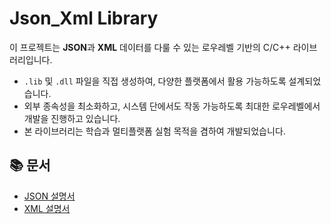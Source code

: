 # Json_Xml Library

이 프로젝트는 **JSON**과 **XML** 데이터를 다룰 수 있는 로우레벨 기반의 C/C++ 라이브러리입니다.

- `.lib` 및 `.dll` 파일을 직접 생성하여, 다양한 플랫폼에서 활용 가능하도록 설계되었습니다.
- 외부 종속성을 최소화하고, 시스템 단에서도 작동 가능하도록 최대한 로우레벨에서 개발을 진행하고 있습니다.
- 본 라이브러리는 학습과 멀티플랫폼 실험 목적을 겸하여 개발되었습니다.

## 📚 문서
- [JSON 설명서](./JsonManual.md)
- [XML 설명서](./XmlManual.md)

